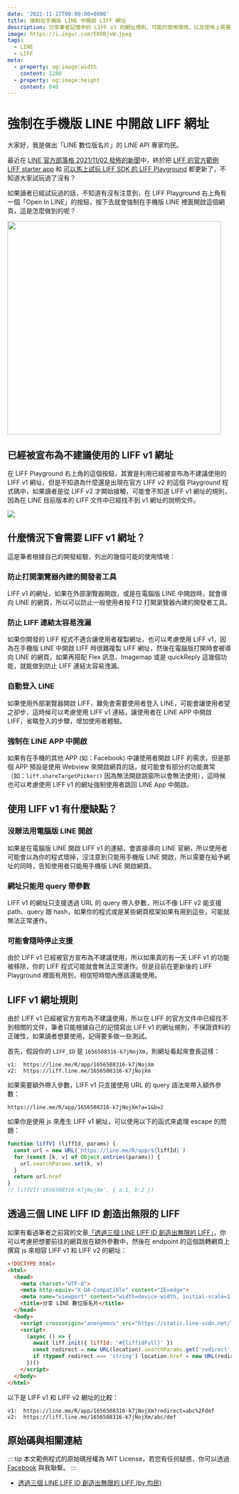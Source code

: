 ```yaml
---
date: '2021-11-17T00:00:00+0800'
title: 強制在手機版 LINE 中開啟 LIFF 網址
description: 分享筆者記憶中的 LIFF v1 的網址規則，可能的使用情境，以及使用上需要注意的地方。
image: https://i.imgur.com/EKOBjvW.jpeg
tags:
  - LINE
  - LIFF
meta:
  - property: og:image:width
    content: 1280
  - property: og:image:height
    content: 640
---
```

# 強制在手機版 LINE 中開啟 LIFF 網址

大家好，我是做出「LINE 數位版名片」的 LINE API 專家均民。

最近在 [LINE 官方部落格 2021/11/02 發佈的新聞](https://developers.line.biz/en/news/2021/11/02/new-liff-starter-and-playground/)中，終於把 [LIFF 的官方範例 LIFF starter app](https://github.com/line/line-liff-v2-starter) 和 [可以馬上試玩 LIFF SDK 的 LIFF Playground](https://liff-playground.netlify.app/) 都更新了，不知道大家試玩過了沒有？

如果讀者已經試玩過的話，不知道有沒有注意到，在 LIFF Playground 右上角有一個「Open In LINE」的按鈕，按下去就會強制在手機版 LINE 裡面開啟這個網頁，這是怎麼做到的呢？

<img src="https://i.imgur.com/fFPcCr4.jpeg" style="width: 480px">

## 已經被宣布為不建議使用的 LIFF v1 網址

在 LIFF Playground 右上角的這個按鈕，其實是利用已經被宣布為不建議使用的 LIFF v1 網址，但是不知道為什麼還是出現在官方 LIFF v2 的這個 Playground 程式碼中，如果讀者是從 LIFF v2 才開始接觸，可能會不知道 LIFF v1 網址的規則，因為在 LINE 目前版本的 LIFF 文件中已經找不到 v1 網址的說明文件。

![](https://i.imgur.com/Q992147.png)

## 什麼情況下會需要 LIFF v1 網址？

這是筆者根據自己的開發經驗，列出的幾個可能的使用情境：

### 防止打開瀏覽器內建的開發者工具

LIFF v1 的網址，如果在外部瀏覽器開啟，或是在電腦版 LINE 中開啟時，就會導向 LINE 的網頁，所以可以防止一般使用者按 F12 打開瀏覽器內建的開發者工具。

### 防止 LIFF 連結太容易洩漏

如果你開發的 LIFF 程式不適合讓使用者複製網址，也可以考慮使用 LIFF v1，因為在手機版 LINE 中開啟 LIFF 時很難複製 LIFF 網址，然後在電腦版打開時會被導向 LINE 的網頁，如果再搭配 Flex 訊息、Imagemap 或是 quickReply 這幾個功能，就能做到防止 LIFF 連結太容易洩漏。

### 自動登入 LINE

如果使用外部瀏覽器開啟 LIFF，難免會需要使用者登入 LINE，可能會讓使用者望之卻步，這時候可以考慮使用 LIFF v1 連結，讓使用者在 LINE APP 中開啟 LIFF，省略登入的步驟，增加使用者體驗。

### 強制在 LINE APP 中開啟

如果有在手機的其他 APP (如：Facebook) 中讓使用者開啟 LIFF 的需求，但是那個 APP 預設是使用 Webview 來開啟網頁的話，就可能會有部分的功能異常（如：`liff.shareTargetPicker()` 因為無法開啟跳窗所以會無法使用），這時候也可以考慮使用 LIFF v1 的網址強制使用者跳回 LINE App 中開啟。

## 使用 LIFF v1 有什麼缺點？

### 沒辦法用電腦版 LINE 開啟

如果是在電腦版 LINE 開啟 LIFF v1 的連結，會直接導向 LINE 官網，所以使用者可能會以為你的程式壞掉，沒注意到只能用手機版 LINE 開啟，所以需要在給予網址的同時，告知使用者只能用手機版 LINE 開啟網頁。

### 網址只能用 query 帶參數

LIFF v1 的網址只支援透過 URL 的 query 帶入參數，所以不像 LIFF v2 能支援 path、query 跟 hash，如果你的程式或是某些網頁框架如果有用到這些，可能就無法正常運作。

### 可能會隨時停止支援

由於 LIFF v1 已經被官方宣布為不建議使用，所以如果真的有一天 LIFF v1 的功能被移除，你的 LIFF 程式可能就會無法正常運作。但是目前在更新後的 LIFF Playground 裡面有用到，相信短時間內應該還能使用。

## LIFF v1 網址規則

由於 LIFF v1 已經被官方宣布為不建議使用，所以在 LIFF 的官方文件中已經找不到相關的文件，筆者只能根據自己的記憶寫出 LIFF v1 的網址規則，不保證資料的正確性，如果讀者想要使用，記得要多做一些測試。

首先，假設你的 `LIFF_ID` 是 `1656508316-k7jNojXm`，則網址看起來會長這樣：

```
v1:  https://line.me/R/app/1656508316-k7jNojXm
v2:  https://liff.line.me/1656508316-k7jNojXm
```

如果需要額外帶入參數，LIFF v1 只支援使用 URL 的 query 語法來帶入額外參數：

```
https://line.me/R/app/1656508316-k7jNojXm?a=1&b=2
```

如果你是使用 js 來產生 LIFF v1 網址，可以使用以下的函式來處理 escape 的問題：

```javascript
function liffV1 (liffId, params) {
  const url = new URL(`https://line.me/R/app/${liffId}`)
  for (const [k, v] of Object.entries(params)) {
    url.searchParams.set(k, v)
  }
  return url.href
}
// liffV1('1656508316-k7jNojXm', { a:1, b:2 })
```

## 透過三個 LINE LIFF ID 創造出無限的 LIFF

如果有看過筆者之前寫的文章[「透過三個 LINE LIFF ID 創造出無限的 LIFF」](https://taichunmin.idv.tw/blog/2020-09-18-line-three-size-liff.html)，你可以考慮把想要前往的網頁放在額外參數中，然後在 endpoint 的這個跳轉網頁上撰寫 js 來相容 LIFF v1 和 LIFF v2 的網址：

```html
<!DOCTYPE html>
<html>
  <head>
    <meta charset="UTF-8">
    <meta http-equiv="X-UA-Compatible" content="IE=edge">
    <meta name="viewport" content="width=device-width, initial-scale=1, minimum-scale=1, maximum-scale=1, viewport-fit=cover, user-scalable=no">
    <title>分享 LINE 數位版名片</title>
  </head>
  <body>
    <script crossorigin="anonymous" src="https://static.line-scdn.net/liff/edge/2/sdk.js"></script>
    <script>
      (async () => {
        await liff.init({ liffId: '#{liffidFull}' })
        const redirect = new URL(location).searchParams.get('redirect')
        if (typeof redirect === 'string') location.href = new URL(redirect, location).href
      })()
    </script>
  </body>
</html>
```

以下是 LIFF v1 和 LIFF v2 網址的比較：

```
v1:  https://line.me/R/app/1656508316-k7jNojXm?redirect=abc%2Fdef
v2:  https://liff.line.me/1656508316-k7jNojXm/abc/def
```

## 原始碼與相關連結

::: tip
本文範例程式的原始碼授權為 MIT License，若您有任何疑惑，你可以透過 [Facebook](https://www.facebook.com/taichunmin) 與我聯繫。
:::

* [透過三個 LINE LIFF ID 創造出無限的 LIFF (by 均民)](https://taichunmin.idv.tw/blog/2020-09-18-line-three-size-liff.html)
